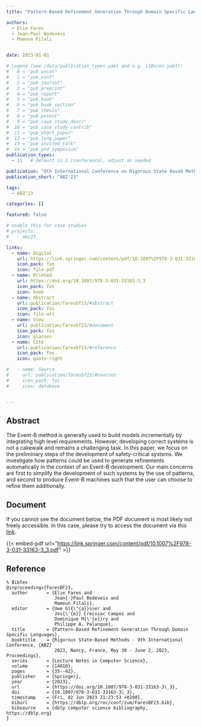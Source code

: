 ```yaml
---
title: "Pattern-Based Refinement Generation Through Domain Specific Languages"

authors:
  - Elie Fares
  - Jean-Paul Bodeveix
  - Mamoun Filali


date: 2023-01-01

# Legend (see /data/publication_types.yaml and e.g. i18n/en.yaml): 
#   0 = "pub_uncat"
#   1 = "pub_conf"
#   2 = "pub_journal"
#   3 = "pub_preprint"
#   4 = "pub_report"
#   5 = "pub_book"
#   6 = "pub_book_section"
#   7 = "pub_thesis"
#   8 = "pub_patent"
#   9 = "pub_case_study_descr"
#  10 = "pub_case_study_contrib"
#  11 = "pub_short_paper"
#  12 = "pub_long_paper"
#  13 = "pub_invited_talk"
#  14 = "pub_phd_symposium"
publication_types:
  - 11   # default is 1 (conference), adjust as needed

publication: "9th International Conference on Rigorous State Based Methods (ABZ'23)"
publication_short: "ABZ'23"

tags:
  - ABZ'23

categories: []

featured: false

# enable this for case studies
# projects:
#   - abz23

links:
  - name: Digital
    url: https://link.springer.com/content/pdf/10.1007%2F978-3-031-33163-3_3.pdf
    icon_pack: fas
    icon: file-pdf
  - name: Printed
    url: https://doi.org/10.1007/978-3-031-33163-3_3
    icon_pack: fas
    icon: book
  - name: Abstract
    url: publication/faresbf23/#abstract
    icon_pack: fas
    icon: file-alt
  - name: View
    url: publication/faresbf23/#document
    icon_pack: fas
    icon: glasses
  - name: Cite
    url: publication/faresbf23/#reference
    icon_pack: fas
    icon: quote-right

#   - name: Source
#     url: publication/faresbf23/#sources
#     icon_pack: fas
#     icon: database


---
```


## Abstract

The Event-B method is generally used to build models incrementally by integrating high level requirements. However, developing correct systems is not a cakewalk and remains a challenging task. In this paper, we focus on the preliminary steps of the development of safety-critical systems. We investigate how patterns could be used to generate refinements automatically in the context of an Event-B development. Our main concerns are first to simplify the development of such systems by the use of patterns, and second to produce Event-B machines such that the user can choose to refine them additionally.

## Document

If you cannot see the document below, the PDF document is most likely not freely accessible. In this case, please try to access the document via this <a href="https://link.springer.com/content/pdf/10.1007%2F978-3-031-33163-3_3.pdf">link</a>.

{{< embed-pdf url="https://link.springer.com/content/pdf/10.1007%2F978-3-031-33163-3_3.pdf" >}}

## Reference

```
% BibTex
@inproceedings{FaresBF23,
  author       = {Elie Fares and
                  Jean{-}Paul Bodeveix and
                  Mamoun Filali},
  editor       = {Uwe Gl{\"{a}}sser and
                  Jos{\'{e}} Creissac Campos and
                  Dominique M{\'{e}}ry and
                  Philippe A. Palanque},
  title        = {Pattern-Based Refinement Generation Through Domain Specific Languages},
  booktitle    = {Rigorous State-Based Methods - 9th International Conference, {ABZ}
                  2023, Nancy, France, May 30 - June 2, 2023, Proceedings},
  series       = {Lecture Notes in Computer Science},
  volume       = {14010},
  pages        = {35--42},
  publisher    = {Springer},
  year         = {2023},
  url          = {https://doi.org/10.1007/978-3-031-33163-3\_3},
  doi          = {10.1007/978-3-031-33163-3\_3},
  timestamp    = {Fri, 02 Jun 2023 21:23:53 +0200},
  biburl       = {https://dblp.org/rec/conf/zum/FaresBF23.bib},
  bibsource    = {dblp computer science bibliography, https://dblp.org}
}


```

<!-- # add information for case study papers (if available)
## Sources

- **Used formal method:**
  [ASM](/method/asm)
- **Resources and tools:**
  Asmeta

For more information, please contact the <a href ="mailto:silvia.bonfanti@unibg.it;arcaini@nii.ac.jp;angelo.gargantini@unibg.it;scandurra@unibg.it;elvinia.riccobene@unimi.it">authors</a>-->

